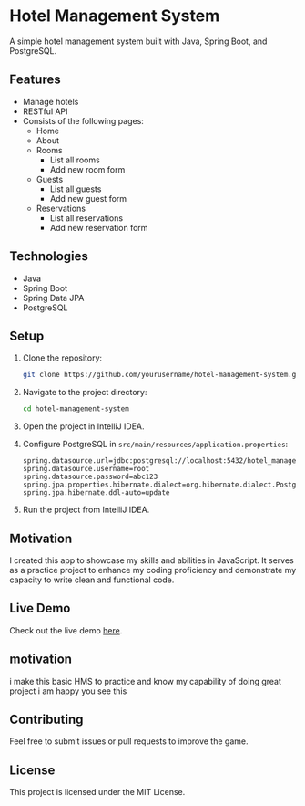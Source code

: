 # Hotel Management System

A simple hotel management system built with Java, Spring Boot, and PostgreSQL.

## Features

- Manage hotels
- RESTful API
- Consists of the following pages:
    - Home
    - About
    - Rooms
        - List all rooms
        - Add new room form
    - Guests
        - List all guests
        - Add new guest form
    - Reservations
        - List all reservations
        - Add new reservation form

## Technologies

- Java
- Spring Boot
- Spring Data JPA
- PostgreSQL

## Setup

1. Clone the repository:
    ```bash
    git clone https://github.com/yourusername/hotel-management-system.git
    ```
2. Navigate to the project directory:
    ```bash
    cd hotel-management-system
    ```
3. Open the project in IntelliJ IDEA.

4. Configure PostgreSQL in `src/main/resources/application.properties`:
    ```properties
    spring.datasource.url=jdbc:postgresql://localhost:5432/hotel_management
    spring.datasource.username=root
    spring.datasource.password=abc123
    spring.jpa.properties.hibernate.dialect=org.hibernate.dialect.PostgreSQLDialect
    spring.jpa.hibernate.ddl-auto=update
    ```

5. Run the project from IntelliJ IDEA.

## Motivation

I created this app to showcase my skills and abilities in JavaScript. It serves as a practice project to enhance my coding proficiency and demonstrate my capacity to write clean and functional code.

## Live Demo

Check out the live demo [here](https://hotel-ms1.netlify.app/).

## motivation

i make this basic HMS to practice and know my capability of doing great project i am happy you see this

## Contributing

Feel free to submit issues or pull requests to improve the game.

## License

This project is licensed under the MIT License.
